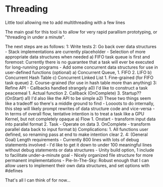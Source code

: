 # Threading
Little tool allowing me to add multithreading with a few lines

The main goal for this tool is to allow for very rapid parallism prototyping, or "threading in under a minute".

The next steps are as follows:
1: Write tests
2: Go back over data structures
	- Stack implementations are currently placeholder
	- Selection of more appropriate data structures when needed
		a) FIFO task queue is first and foremost:
			Currently there is no guarantee that a task will ever be executed for
			long-running programs
	- Add some concurrent data structures for use in user-defined functions (optional)
		a) Concurrent Queue, 
			1. FIFO
			2. LIFO
		b) Concurrent Hash Table
		c) Concurrent Linked List
			1. Fine-grained (for FIFO task queue)
			2. Course-grained (for use in hash table more than anything)
3: Refine API
	- Callbacks handled strangely
		a0) I'd like to construct a task peacemeal
			1. Actual function
			2. Callback (OnComplete)
			3. Startup??(OnStart)
		a1) I'd also like the API to be simple
		a2) These two things seem like a tradeoff so there's a middle ground to find
	- Loooots to do internally, this step will likely prompt rewrites of data structure code
	  and vice-versa
	- In terms of overall flow, tentative intention is to treat a task like a GPU Kernel, but
	  not completely opaque
		a) Flow 
			1. Onstart - transform input data into parallel format
			2. Task - Operate on data
			3. OnComplete - transform parallel data back to input format
		b) Complications:
			1. All functions user defined, so renaming pass at end to make intention clear
			2. 
4: (General Goal) Length requirements
	- Currently 800 lines with lots of debug statements involved
	- I'd like to get it down to under 100 meaningful lines without debug statements or data structures
	- Unity build option, 1 include to facilitate under-a-minute goal
	- Nicely organized file structure for more permanent implementations
	- Pie-In-The-Sky: Robust enough that I can allow users to implement their own data structures, and
	  set options with #defines

That's all I can think of for now...